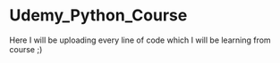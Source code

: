 # Udemy_Python_Course
Here I will be uploading every line of code which I will be learning from course ;)
